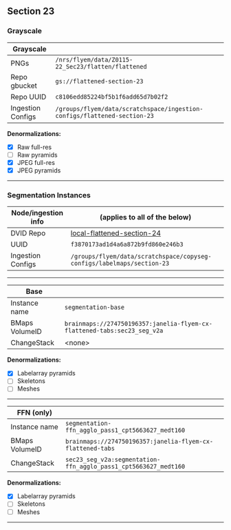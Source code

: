 Section 23
----------

### Grayscale

| Grayscale         |                                                                                |
|-------------------|--------------------------------------------------------------------------------|
| PNGs              | `/nrs/flyem/data/Z0115-22_Sec23/flatten/flattened`                             |
| Repo gbucket      | `gs://flattened-section-23`                                                    |
| Repo UUID         | `c8106edd85224bf5b1f6add65d7b02f2`                                             |
| Ingestion Configs | `/groups/flyem/data/scratchspace/ingestion-configs/flattened-section-23`       |

**Denormalizations:**

- [X] Raw full-res
- [ ] Raw pyramids
- [X] JPEG full-res
- [X] JPEG pyramids

---

### Segmentation Instances

| Node/ingestion info   | (applies to all of the below)                                                             |
|-----------------------|-------------------------------------------------------------------------------------------|
| DVID Repo             | [local-flattened-section-24](http://emdata3:8000/#/repo/f3870173ad1d4a6a872b9fd860e246b3) |
| UUID                  | `f3870173ad1d4a6a872b9fd860e246b3`                                                        |
| Ingestion Configs     | `/groups/flyem/data/scratchspace/copyseg-configs/labelmaps/section-23`                    |

---


| Base                  |                                                                                           |
|-----------------------|-------------------------------------------------------------------------------------------|
| Instance name         | `segmentation-base`                                                                       |
| BMaps VolumeID        | `brainmaps://274750196357:janelia-flyem-cx-flattened-tabs:sec23_seg_v2a`                  |
| ChangeStack           | \<none>                                                                                   | 

**Denormalizations:**

- [X] Labelarray pyramids
- [ ] Skeletons
- [ ] Meshes

---


| FFN (only)            |                                                                                           |
|-----------------------|-------------------------------------------------------------------------------------------|
| Instance name         | `segmentation-ffn_agglo_pass1_cpt5663627_medt160`                                         |
| BMaps VolumeID        | `brainmaps://274750196357:janelia-flyem-cx-flattened-tabs`                                |
| ChangeStack           | `sec23_seg_v2a:segmentation-ffn_agglo_pass1_cpt5663627_medt160`                           | 

**Denormalizations:**

- [X] Labelarray pyramids
- [ ] Skeletons
- [ ] Meshes

---
